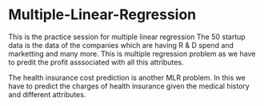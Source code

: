 # Multiple-Linear-Regression
This is the practice session for multiple linear regression
The 50 startup data is the data of the companies which are having R & D spend and marketting and many more. This is multiple regression problem as we have to predit the profit asssociated with all this attributes.

The health insurance cost prediction is another MLR problem. In this we have to predict the charges of health insurance given the medical history and different attributes.
